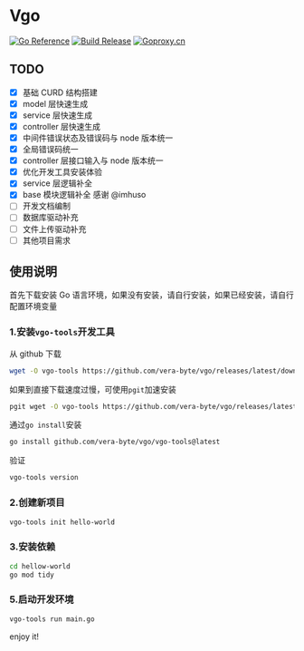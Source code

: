 # Vgo

[![Go Reference](https://pkg.go.dev/badge/github.com/vera-byte/vgo.svg)](https://pkg.go.dev/github.com/vera-byte/vgo)
[![Build Release](https://github.com/vera-byte/vgo/actions/workflows/release.yml/badge.svg)](https://github.com/vera-byte/vgo/actions/workflows/release.yml)
[![Goproxy.cn](https://goproxy.cn/stats/github.com/vera-byte/vgo/badges/download-count.svg)](https://goproxy.cn)

## TODO

- [x] 基础 CURD 结构搭建
- [x] model 层快速生成
- [x] service 层快速生成
- [x] controller 层快速生成
- [x] 中间件错误状态及错误码与 node 版本统一
- [x] 全局错误码统一
- [x] controller 层接口输入与 node 版本统一
- [x] 优化开发工具安装体验
- [x] service 层逻辑补全
- [x] base 模块逻辑补全 感谢 @imhuso
- [ ] 开发文档编制
- [ ] 数据库驱动补充
- [ ] 文件上传驱动补充
- [ ] 其他项目需求

## 使用说明

首先下载安装 Go 语言环境，如果没有安装，请自行安装，如果已经安装，请自行配置环境变量

### 1.安装`vgo-tools`开发工具

从 github 下载

```bash
wget -O vgo-tools https://github.com/vera-byte/vgo/releases/latest/download/vgo-tools_$(go env GOOS)_$(go env GOARCH) && chmod +x vgo-tools && ./vgo-tools install  && rm ./vgo-tools
```

如果到直接下载速度过慢，可使用`pgit`加速安装

```bash
pgit wget -O vgo-tools https://github.com/vera-byte/vgo/releases/latest/download/vgo-tools_$(go env GOOS)_$(go env GOARCH) && chmod +x vgo-tools && ./vgo-tools install  && rm ./vgo-tools
```

通过`go install`安装

```bash
go install github.com/vera-byte/vgo/vgo-tools@latest
```

验证

```bash
vgo-tools version
```

### 2.创建新项目

```bash
vgo-tools init hello-world
```

### 3.安装依赖

```bash
cd hellow-world
go mod tidy
```

### 5.启动开发环境

```bash
vgo-tools run main.go
```

enjoy it!
